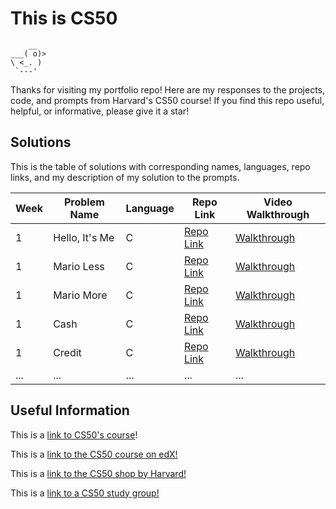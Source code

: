# This is CS50

```
    __
___( o)>
\ <_. )
 `---'
```

Thanks for visiting my portfolio repo! Here are my responses to the projects, code, and prompts from Harvard's CS50 course!
If you find this repo useful, helpful, or informative, please give it a star!

## Solutions

This is the table of solutions with corresponding names, languages, repo links, and my description of my solution to the prompts.

| Week | Problem Name | Language | Repo Link | Video Walkthrough |
|------|--------------|----------|-----------|------------------|
| 1    | Hello, It's Me    | C  | [Repo Link](link_to_repo) | [Walkthrough](link_to_video) |
| 1    | Mario Less    | C     | [Repo Link](link_to_repo) | [Walkthrough](link_to_video) |
| 1    | Mario More    | C     | [Repo Link](link_to_repo) | [Walkthrough](link_to_video) |
| 1    | Cash   | C | [Repo Link](link_to_repo) | [Walkthrough](link_to_video) |
| 1    | Credit   | C | [Repo Link](link_to_repo) | [Walkthrough](link_to_video) |
| ...  | ...          | ...      | ...       | ...              |

## Useful Information

This is a [link to CS50's course](https://pll.harvard.edu/course/cs50-introduction-computer-science)!

This is a [link to the CS50 course on edX!](https://www.edx.org/cs50)

This is a [link to the CS50 shop by Harvard!](https://cs50.harvardshop.com/)

This is a [link to a CS50 study group!](https://cs50.harvardshop.com/)
